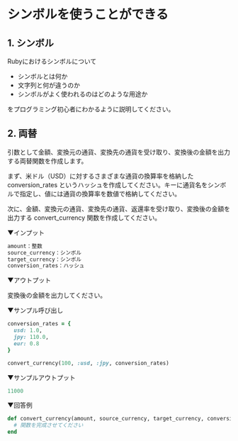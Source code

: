 # シンボルを使うことができる

## 1. シンボル

Rubyにおけるシンボルについて

- シンボルとは何か
- 文字列と何が違うのか
- シンボルがよく使われるのはどのような用途か

をプログラミング初心者にわかるように説明してください。

## 2. 両替

引数として金額、変換元の通貨、変換先の通貨を受け取り、変換後の金額を出力する両替関数を作成します。

まず、米ドル（USD）に対するさまざまな通貨の換算率を格納した conversion_rates というハッシュを作成してください。キーに通貨名をシンボルで指定し、値には通貨の換算率を数値で格納してください。

次に、金額、変換元の通貨、変換先の通貨、返還率を受け取り、変換後の金額を出力する convert_currency 関数を作成してください。

▼インプット

```ruby
amount：整数
source_currency：シンボル
target_currency：シンボル
conversion_rates：ハッシュ
```

▼アウトプット

変換後の金額を出力してください。

▼サンプル呼び出し

```ruby
conversion_rates = {
  usd: 1.0,
  jpy: 110.0,
  eur: 0.8
}

convert_currency(100, :usd, :jpy, conversion_rates)
```

▼サンプルアウトプット

```ruby
11000
```

▼回答例

```ruby
def convert_currency(amount, source_currency, target_currency, conversion_rates)
  # 関数を完成させてください
end
```
